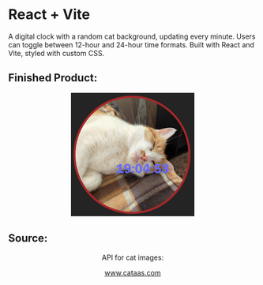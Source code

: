 # React + Vite

A digital clock with a random cat background, updating every minute. Users can toggle between 12-hour and 24-hour time formats. Built with React and Vite, styled with custom CSS.

## Finished Product:
<p align="center">
  <img src="./github_image/cat_clock.jpg" style="height: 250px; width: 250px;">
</p>

## Source:
<p align="center">API for cat images:</p>
<p align="center">
  <a href="www.cataas.com" target="_blank">www.cataas.com</a>
</p>
